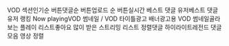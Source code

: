 VOD 섹션인기순 버튼댓글순 버튼업로드 순 버튼실시간 베스트 댓글 유저베스트 댓글 유저 랭킹 Now playingVOD 썸네일 / VOD 타이틀광고 배너광고용 VOD 썸네일골라보는 플레이 리스트좋아요 많이 받은 스트리밍 리스트 정렬댓글 하이라이트레전드 댓글 모음 영상 정렬